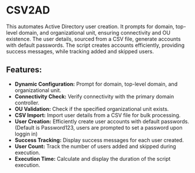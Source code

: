 # CSV2AD
This automates Active Directory user creation. It prompts for domain, top-level domain, and organizational unit, ensuring connectivity and OU existence. The user details, sourced from a CSV file, generate accounts with default passwords. The script creates accounts efficiently, providing success messages, while tracking added and skipped users. 
## Features:

- **Dynamic Configuration:** Prompt for domain, top-level domain, and organizational unit.
- **Connectivity Check:** Verify connectivity with the primary domain controller.
- **OU Validation:** Check if the specified organizational unit exists.
- **CSV Import:** Import user details from a CSV file for bulk processing.
- **User Creation:** Efficiently create user accounts with default passwords. (Default is Password123, users are prompted to set a password upon loggin in)
- **Success Tracking:** Display success messages for each user created.
- **User Count:** Track the number of users added and skipped during execution.
- **Execution Time:** Calculate and display the duration of the script execution.

